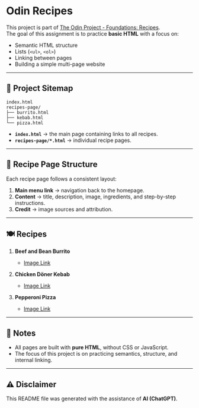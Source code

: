 
# Odin Recipes

This project is part of [The Odin Project - Foundations: Recipes](https://www.theodinproject.com/lessons/foundations-recipes).  
The goal of this assignment is to practice **basic HTML** with a focus on:
- Semantic HTML structure
- Lists (`<ul>`, `<ol>`)
- Linking between pages
- Building a simple multi-page website

---

## 📂 Project Sitemap
```
index.html
recipes-page/
├── burrito.html
├── kebab.html
└── pizza.html
```

- **`index.html`** → the main page containing links to all recipes.  
- **`recipes-page/*.html`** → individual recipe pages.  

---

## 🧾 Recipe Page Structure
Each recipe page follows a consistent layout:
1. **Main menu link** → navigation back to the homepage.  
2. **Content** → title, description, image, ingredients, and step-by-step instructions.  
3. **Credit** → image sources and attribution.  

---

## 🍽️ Recipes
1. **Beef and Bean Burrito**  
   - [Image Link](https://www.pexels.com/id-id/foto/foto-close-up-burrito-2955819/)  

2. **Chicken Döner Kebab**  
   - [Image Link](https://www.pexels.com/id-id/foto/doner-kebab-ayam-lezat-dengan-sayuran-segar-29306495/)   

3. **Pepperoni Pizza**  
   - [Image Link](https://www.pexels.com/id-id/foto/pizza-pepperoni-lezat-di-papan-kayu-30504705/)  

---

## 📖 Notes
- All pages are built with **pure HTML**, without CSS or JavaScript.  
- The focus of this project is on practicing semantics, structure, and internal linking.  

---

## ⚠️ Disclaimer
This README file was generated with the assistance of **AI (ChatGPT)**.  
